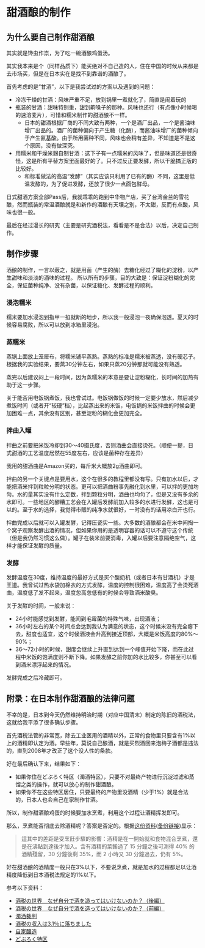 # 甜酒酿的制作

## 为什么要自己制作甜酒酿

其实就是馋虫作祟，为了吃一碗酒酿鸡蛋汤。

其实我本来是个（同样品质下）能买绝对不自己造的人，住在中国的时候从来都是去市场买，但是在日本实在是找不到靠谱的酒酿了。

首先考虑的是“甘酒”，以下是我尝试过的方案以及遇到的问题：

- 冷冻干燥的甘酒：风味严重不足，放到锅里一煮就化了，简直是闹着玩的
- 瓶装的甘酒：甜味特别重，甜到齁嗓子的那种。风味也还行（有点像小时候喝的速溶麦片），可惜和糯米制作的甜酒酿不一样。
    - 日本的甜酒根据厂商的不同大致有两种，一个是酒厂出品，一个是酱油味增厂出品的。酒厂的菌种偏向于产生糖（化酶），而酱油味增厂的菌种倾向于产生氨基酸。由于所用菌种不同，风味也会稍有差异，不知道是不是这个原因，没有做深究。
- 用糯米和干燥米麹自制甘酒：这下子有一点糯米的风味了，但是味道还是很奇怪，这是所有平替方案里面最好的了。只不过反正要发酵，所以干脆搞正版的比较好。
    - 和标准做法的高温“发酵”（其实应该只利用了已有的酶）不同，这里是低温发酵的，为了促进发酵，还放了很少一点面包酵母。

日式甜酒方案全部Pass后，我就乖乖的跑到中华物产店，买了台湾金兰的雪花酿，然而瓶装的常温酒酿就是和新作的酒酿有天壤之别，不太甜，反而有点酸，风味也很一般。

最后在经过漫长的研究（主要是研究酒税法，看看是不是合法）以后，决定自己制作。

## 制作步骤

酒酿的制作，一言以蔽之，就是用菌（产生的酶）去糖化经过了糊化的淀粉，以产生甜味和淡淡的酒味的过程。
所以所有的步骤，目的大致是：保证淀粉糊化的完全，保证菌种纯净、没有杂菌，以保证糖化、发酵过程的顺利。

### 浸泡糯米

糯米要加水浸泡到指甲一掐就断的地步，所以我一般浸泡一夜确保泡透。夏天的时候容易腐败，所以可以放到冰箱里浸泡。

### 蒸糯米

蒸锅上面放上笼屉布，将糯米铺平蒸熟。蒸熟的标准是糯米被蒸透，没有硬芯子。根据我的实验结果，要蒸30分钟左右，如果只蒸20分钟那就可能没有熟透。

蒸完以后建议闷上一段时间，因为蒸糯米的本意是要让淀粉糊化，长时间的加热有助于这一步骤。

关于能否用电饭锅煮饭，我也曾试过。电饭锅做饭的时候一定要少放水，然后减少煮饭时间（或者开“较硬”档），比起蒸出来的米饭，电饭锅的米饭拌曲的时候会更加困难一点，其余没有区别，甚至淀粉的糊化会更加完全。

### 拌曲入罐

拌曲之前要把米饭冷却到30～40摄氏度，否则酒曲会直接烫死。（顺便一提，日式甜酒的工艺温度居然在55度左右，应该是菌种存在差异）

我用的甜酒曲是Amazon买的，每斤米大概放2g酒曲即可。

拌曲的另一个关键点是要用水，这个在很多的教程里都没有写。只有加水以后，才能把酒米拌到粒粒分明的状态。更可以把酒曲粉事先融化到水里，可以拌的更加均匀。水的量其实没有什么定数，拌到颗粒分明，酒曲也均匀了，但是又没有多余的水即可。一些地区的醪糟工艺会在入罐后发酵前加入较多的水进行发酵，这也是可以的。至于水的选择，我觉得市贩的纯净水就很好，一时没有的话用凉白开也行。

拌曲完成以后就可以入罐发酵，记得压瓷实一些。大多数的酒酿都会在米中间掏一个窝子观察发酵出酒的情况，但如果你用的是透明容器的话可以不遵守这个传统（但是我仍然习惯这么做）。罐子在装米前要消毒，入罐以后要注意隔绝空气，这样才能保证发酵的质量。

### 发酵

发酵温度在30度，维持温度的最好方式是买个酸奶机（或者日本有甘酒机）才是王道。我曾试过热水袋加棉衣的方式发酵，温度的控制很困难，温度高了会烫死酒曲，温度低了发不起来，温度忽高忽低有的时候会导致酒米酸臭。

关于发酵的时间，一般来说：
- 24小时能感觉到发酵，能闻到毛霉菌的特殊气味，出现酒液；
- 36小时左右的某个时间点会达到我认为满意的状态，这个时候米没有完全瘪下去，甜度也适宜，这个时候酒液会升高到接近顶部，大概是米饭高度的80%～90%；
- 36～72小时的时候，甜度会继续上升直到达到一个峰值开始下降，而在此过程中米饭的饱满度则不断下降。如果发酵之前你加的水比较多，你甚至可以看到酒米漂浮起来的情况。

发酵完成之后冷藏即可。

## 附录：在日本制作甜酒酿的法律问题

不幸的是，日本到今天仍然维持明治时期（对应中国清末）制定的陈旧的酒税法，这就给我平添了很多确认步骤。

首先酒税法管的非常宽，除去工业医用的酒精以外，正常的食物里只要含有1%以上的酒精即认定为酒。早些年，莫说自己酿酒，就是买烈酒回来泡梅子酒都是违法的，直到2008年才改正了这个没人性的条款。

好在最后确认下来，结果如下：

- 如果你住在どぶろく特区（濁酒特区），只要不对最终产物进行沉淀过滤和蒸馏之类的操作，就可以放心的制作甜酒酿。
- 如果你不在这些特区居住，只要最终的产物里没酒精（少于1%）就是合法的，日本人也会自己在家制作甘酒。

所以，制作甜酒酿鸡蛋的时候要加水烹煮，利用这个过程让酒精挥发即可。

那么，烹煮能否彻底去除酒精呢？答案是否定的。根据[这份资料](https://nommagazine.com/%E7%83%B9%E9%A3%AA%E8%BF%B7%E6%80%9D%EF%BC%9A%E9%85%92%E7%B2%BE%E7%85%AE%E5%BE%97%E6%8E%89%E5%97%8E%EF%BC%9F/)([备份链接](https://archive.ph/U3KIt))显示：

> 這其中的差距是受烹飪步驟的影響：酒精是在一開始就和食物混合烹煮，還是在沸點到達後才加入。含有酒精的菜餚過了 15 分鐘之後可測得 40% 的酒精殘留，30 分鐘後剩 35%，而 2 小時又 30 分鐘過去，仍有 5%。

好在甜酒酿的酒精度一般只在3%以下，不要说烹煮，就是加水的过程都足以让酒精度降低到日本酒税法规定的1%以下。

参考以下资料：
- [酒税の世界　なぜ自分で酒を造ってはいけないのか？（後編）](https://kurihara-office.com/160126jikajyozo-2)
- [酒税の世界　なぜ自分で酒を造ってはいけないのか？（前編）](https://kurihara-office.com/160124jikajyouzou-1)
- [濁酒裁判](https://www.courts.go.jp/app/files/hanrei_jp/336/050336_hanrei.pdf)
- [酒税の収入は3.1％に落ちました](https://www.nta.go.jp/taxes/sake/shiori-gaikyo/shiori/2016/pdf/001.pdf)
- [自家醸造](https://www.nta.go.jp/taxes/sake/qa/06/33.htm)
- [どぶろく特区](https://ja.wikipedia.org/wiki/%E3%81%A9%E3%81%B6%E3%82%8D%E3%81%8F#%E3%81%A9%E3%81%B6%E3%82%8D%E3%81%8F%E7%89%B9%E5%8C%BA)